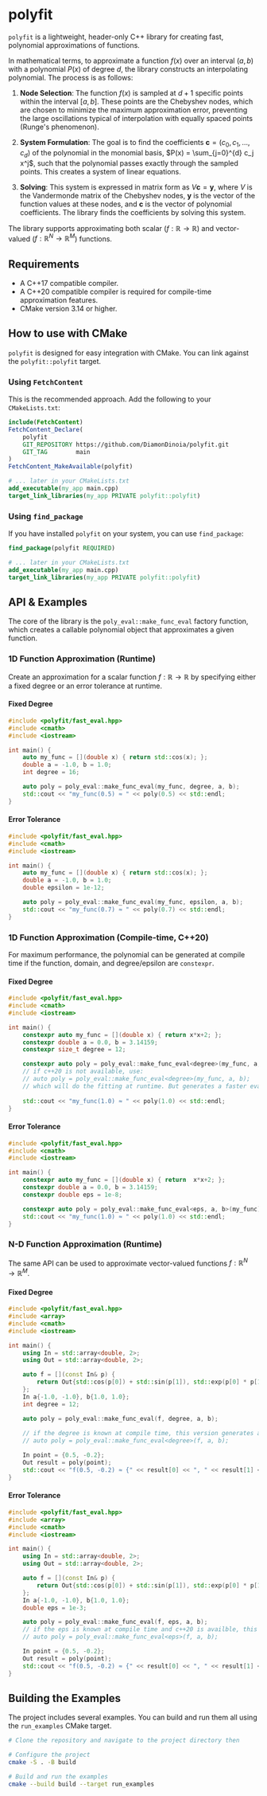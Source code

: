 # polyfit

`polyfit` is a lightweight, header-only C++ library for creating fast, polynomial approximations of functions.

In mathematical terms, to approximate a function $f(x)$ over an interval $(a, b)$ with a polynomial $P(x)$ of degree $d$, the library constructs an interpolating polynomial. The process is as follows:

1.  **Node Selection**: The function $f(x)$ is sampled at $d+1$ specific points within the interval $[a, b]$. These points are the Chebyshev nodes, which are chosen to minimize the maximum approximation error, preventing the large oscillations typical of interpolation with equally spaced points (Runge's phenomenon).

2.  **System Formulation**: The goal is to find the coefficients $\mathbf{c} = (c_0, c_1, \dots, c_d)$ of the polynomial in the monomial basis, $P(x) = \sum_{j=0}^{d} c_j x^j$, such that the polynomial passes exactly through the sampled points. This creates a system of linear equations.

3.  **Solving**: This system is expressed in matrix form as $V\mathbf{c} = \mathbf{y}$, where $V$ is the Vandermonde matrix of the Chebyshev nodes, $\mathbf{y}$ is the vector of the function values at these nodes, and $\mathbf{c}$ is the vector of polynomial coefficients. The library finds the coefficients by solving this system.

The library supports approximating both scalar ($f: \mathbb{R} \to \mathbb{R}$) and vector-valued ($f: \mathbb{R}^N \to \mathbb{R}^M$) functions.

## Requirements

*   A C++17 compatible compiler.
*   A C++20 compatible compiler is required for compile-time approximation features.
*   CMake version 3.14 or higher.

## How to use with CMake

`polyfit` is designed for easy integration with CMake. You can link against the `polyfit::polyfit` target.

### Using `FetchContent`

This is the recommended approach. Add the following to your `CMakeLists.txt`:

```cmake
include(FetchContent)
FetchContent_Declare(
    polyfit
    GIT_REPOSITORY https://github.com/DiamonDinoia/polyfit.git
    GIT_TAG        main
)
FetchContent_MakeAvailable(polyfit)

# ... later in your CMakeLists.txt
add_executable(my_app main.cpp)
target_link_libraries(my_app PRIVATE polyfit::polyfit)
```

### Using `find_package`

If you have installed `polyfit` on your system, you can use `find_package`:

```cmake
find_package(polyfit REQUIRED)

# ... later in your CMakeLists.txt
add_executable(my_app main.cpp)
target_link_libraries(my_app PRIVATE polyfit::polyfit)
```

## API & Examples

The core of the library is the `poly_eval::make_func_eval` factory function, which creates a callable polynomial object that approximates a given function.

### 1D Function Approximation (Runtime)

Create an approximation for a scalar function $f: \mathbb{R} \to \mathbb{R}$ by specifying either a fixed degree or an error tolerance at runtime.

#### Fixed Degree

```cpp
#include <polyfit/fast_eval.hpp>
#include <cmath>
#include <iostream>

int main() {
    auto my_func = [](double x) { return std::cos(x); };
    double a = -1.0, b = 1.0;
    int degree = 16;

    auto poly = poly_eval::make_func_eval(my_func, degree, a, b);
    std::cout << "my_func(0.5) ≈ " << poly(0.5) << std::endl;
}
```

#### Error Tolerance

```cpp
#include <polyfit/fast_eval.hpp>
#include <cmath>
#include <iostream>

int main() {
    auto my_func = [](double x) { return std::cos(x); };
    double a = -1.0, b = 1.0;
    double epsilon = 1e-12;

    auto poly = poly_eval::make_func_eval(my_func, epsilon, a, b);
    std::cout << "my_func(0.7) ≈ " << poly(0.7) << std::endl;
}
```

### 1D Function Approximation (Compile-time, C++20)

For maximum performance, the polynomial can be generated at compile time if the function, domain, and degree/epsilon are `constexpr`.

#### Fixed Degree

```cpp
#include <polyfit/fast_eval.hpp>
#include <cmath>
#include <iostream>

int main() {
    constexpr auto my_func = [](double x) { return x*x+2; };
    constexpr double a = 0.0, b = 3.14159;
    constexpr size_t degree = 12;

    constexpr auto poly = poly_eval::make_func_eval<degree>(my_func, a, b);
    // if c++20 is not available, use:
    // auto poly = poly_eval::make_func_eval<degree>(my_func, a, b);
    // which will do the fitting at runtime. But generates a faster evaluator than the runtime version.
    
    std::cout << "my_func(1.0) ≈ " << poly(1.0) << std::endl;
}
```

#### Error Tolerance

```cpp
#include <polyfit/fast_eval.hpp>
#include <cmath>
#include <iostream>

int main() {
    constexpr auto my_func = [](double x) { return  x*x+2; };
    constexpr double a = 0.0, b = 3.14159;
    constexpr double eps = 1e-8;

    constexpr auto poly = poly_eval::make_func_eval<eps, a, b>(my_func);
    std::cout << "my_func(1.0) ≈ " << poly(1.0) << std::endl;
}
```

### N-D Function Approximation (Runtime)

The same API can be used to approximate vector-valued functions $f: \mathbb{R}^N \to \mathbb{R}^M$.

#### Fixed Degree

```cpp
#include <polyfit/fast_eval.hpp>
#include <array>
#include <cmath>
#include <iostream>

int main() {
    using In = std::array<double, 2>;
    using Out = std::array<double, 2>;

    auto f = [](const In& p) {
        return Out{std::cos(p[0]) + std::sin(p[1]), std::exp(p[0] * p[1])};
    };
    In a{-1.0, -1.0}, b{1.0, 1.0};
    int degree = 12;

    auto poly = poly_eval::make_func_eval(f, degree, a, b);
    
    // if the degree is known at compile time, this version generates a faster evaluator:
    // auto poly = poly_eval::make_func_eval<degree>(f, a, b);

    In point = {0.5, -0.2};
    Out result = poly(point);
    std::cout << "f(0.5, -0.2) ≈ {" << result[0] << ", " << result[1] << "}" << std::endl;
}
```

#### Error Tolerance

```cpp
#include <polyfit/fast_eval.hpp>
#include <array>
#include <cmath>
#include <iostream>

int main() {
    using In = std::array<double, 2>;
    using Out = std::array<double, 2>;

    auto f = [](const In& p) {
        return Out{std::cos(p[0]) + std::sin(p[1]), std::exp(p[0] * p[1])};
    };
    In a{-1.0, -1.0}, b{1.0, 1.0};
    double eps = 1e-3;

    auto poly = poly_eval::make_func_eval(f, eps, a, b);
    // if the eps is known at compile time and c++20 is availble, this version generates a faster evaluator:
    // auto poly = poly_eval::make_func_eval<eps>(f, a, b);

    In point = {0.5, -0.2};
    Out result = poly(point);
    std::cout << "f(0.5, -0.2) ≈ {" << result[0] << ", " << result[1] << "}" << std::endl;
}
```
## Building the Examples

The project includes several examples. You can build and run them all using the `run_examples` CMake target.

```bash
# Clone the repository and navigate to the project directory then 

# Configure the project
cmake -S . -B build

# Build and run the examples
cmake --build build --target run_examples
```